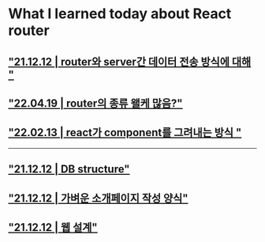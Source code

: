 # What I learned today about React router

## ["21.12.12 | router와 server간 데이터 전송 방식에 대해 "](https://github.com/ShinMini/Study-React-Router/blob/main/src/TLI/s1.md)

## ["22.04.19 | router의 종류 왤케 많음?"](https://github.com/ShinMini/Study-React-Router/blob/main/src/TLI/s2.md)

## ["22.02.13 | react가 component를 그려내는 방식 "](https://github.com/ShinMini/Study-React-Router/blob/main/src/TLI/s3.md)

---

## ["21.12.12 | DB structure"](buildPlan/dbStudy.md)

## ["21.12.12 | 가벼운 소개페이지 작성 양식"](buildPlan/introduceMe.md)

## ["21.12.12 | 웹 설계"](buildPlan/IntroduceWeb.md)
